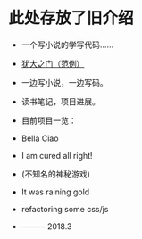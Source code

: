# 此处存放了旧介绍
- 一个写小说的学写代码……
- [犹大之门（范例）](https://idelem.github.io/if-hub/)

- 一边写小说，一边写码。
- 读书笔记，项目进展。
- 目前项目一览：
- Bella Ciao
- I am cured all right!
- (不知名的神秘游戏)
- It was raining gold
- refactoring some css/js
- ——— 2018.3

